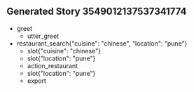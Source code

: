 ## Generated Story 3549012137537341774
* greet
    - utter_greet
* restaurant_search{"cuisine": "chinese", "location": "pune"}
    - slot{"cuisine": "chinese"}
    - slot{"location": "pune"}
    - action_restaurant
    - slot{"location": "pune"}
    - export

